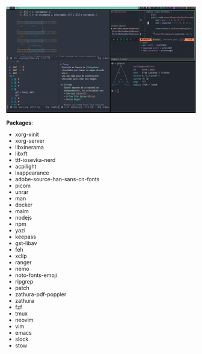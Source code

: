 ![demo](./resources/demo.png)

**Packages**:
- xorg-xinit
- xorg-server
- libxinerama
- libxft
- ttf-iosevka-nerd
- acpilight
- lxappearance
- adobe-source-han-sans-cn-fonts
- picom
- unrar
- man
- docker
- maim
- nodejs
- npm
- yazi
- keepass
- gst-libav
- feh
- xclip
- ranger
- nemo
- noto-fonts-emoji
- ripgrep
- patch
- zathura-pdf-poppler
- zathura
- fzf
- tmux
- neovim
- vim
- emacs
- slock
- stow
